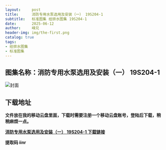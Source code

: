 ```yaml
---
layout:     post
title:      消防专用水泵选用及安装（一） 19S204-1
subtitle:   标准图集 给排水图集 19S204-1
date:       2025-06-12
author:     峰兄
header-img: img/the-first.png
catalog: true
tags:
- 给排水图集
- 标准图集
---
```

## 图集名称：消防专用水泵选用及安装（一） 19S204-1
![封面](https://pic1.imgdb.cn/item/684ba8c658cb8da5c84980d1.jpg)


## 下载地址 ##
**文件放在我的移动云盘里面，下载时需要注册一个移动云盘账号，登陆后下载，稍稍麻烦一点。**  
  
[**消防专用水泵选用及安装（一） 19S204-1 下载链接**](https://caiyun.139.com/w/i/2nQQULRfZwSdi)


**提取码 iinr**

